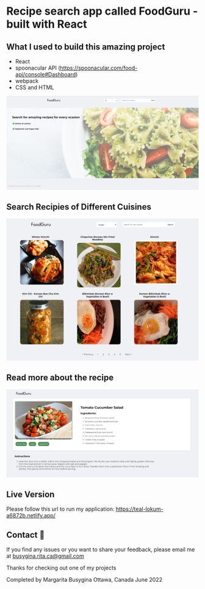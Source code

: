 # Recipe search app called FoodGuru - built with React

## What I used to build this amazing project

* React
* spoonacular API (https://spoonacular.com/food-api/console#Dashboard)
* webpack
* CSS and HTML

![Design preview](./img/foodguru-1.PNG)

## Search Recipies of Different Cuisines
![Design preview](./img/foodguru-2.PNG)

## Read more about the recipe
![Design preview](./img/foodguru-3.PNG)

## Live Version

Please follow this url to run my application: https://teal-lokum-a6872b.netlify.app/


##  Contact 👋
If you find any issues or you want to share your feedback, please email me at busygina.rita.ca@gmail.com

Thanks for checking out one of my projects

Completed by Margarita Busygina
Ottawa, Canada
June 2022
